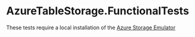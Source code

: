 AzureTableStorage.FunctionalTests
=====
These tests require a local installation of the [Azure Storage Emulator](http://www.microsoft.com/en-us/download/details.aspx?id=42317)